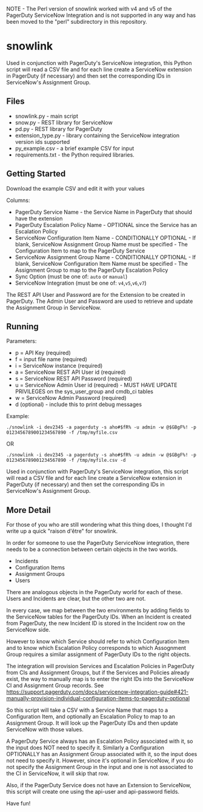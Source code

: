 NOTE - The Perl version of snowlink worked with v4 and v5 of the PagerDuty ServiceNow Integration and is not supported in any way and has been moved to the "perl" subdirectory in this repository.

# snowlink

Used in conjunction with PagerDuty's ServiceNow integration, this Python script will read a CSV file and for each line create a ServiceNow extension in PagerDuty (if necessary) and then set the corresponding IDs in ServiceNow's Assignment Group.

## Files
* snowlink.py - main script
* snow.py - REST library for ServiceNow
* pd.py - REST library for PagerDuty
* extension_type.py - library containing the ServiceNow integration version ids supported
* py_example.csv - a brief example CSV for input
* requirements.txt - the Python required libraries.  

## Getting Started

Download the example CSV and edit it with your values

Columns:
* PagerDuty Service Name - the Service Name in PagerDuty that should have the extension
* PagerDuty Escalation Policy Name - OPTIONAL since the Service has an Escalation Policy
* ServiceNow Configuration Item Name - CONDITIONALLY OPTIONAL - If blank, ServiceNow Assignment Group Name must be specified - The Configuration Item to map to the PagerDuty Service
* ServiceNow Assignment Group Name - CONDITIONALLY OPTIONAL - If blank, ServiceNow Configuration Item Name must be specified - The Assignment Group to map to the PagerDuty  Escalation Policy
* Sync Option (must be one of: `auto` or `manual`)
* ServiceNow Integration (must be one of: `v4`,`v5`,`v6`,`v7`)

The REST API User and Password are for the Extension to be created in PagerDuty.
The Admin User and Password are used to retrieve and update the Assignment Group in ServiceNow.

## Running

Parameters:
* p = API Key (required)
* f = input file name (required)
* i = ServiceNow instance (required)
* a = ServiceNow REST API User id (required)
* s = ServiceNow REST API Password (required)
* u = ServiceNow Admin User id  (required) - MUST HAVE UPDATE PRIVILEGES on the sys_user_group and cmdb_ci tables
* w = ServiceNow Admin Password (required)
* d (optional) - include this to print debug messages

Example:
```
./snowlink -i dev2345 -a pagerduty -s aho#$fR% -u admin -w @$GBgF%! -p 0123456789001234567890 -f /tmp/myfile.csv
```
OR
```
./snowlink -i dev2345 -a pagerduty -s aho#$fR% -u admin -w @$GBgF%! -p 0123456789001234567890 -f /tmp/myfile.csv -d
```
Used in conjunction with PagerDuty's ServiceNow integration, this script will read a CSV file and for each line create a ServiceNow extension in PagerDuty (if necessary) and then set the corresponding IDs in ServiceNow's Assignment Group.

## More Detail

For those of you who are still  wondering what this thing does, I thought I'd write up a quick "raison d'&#234;tre" for snowlink.

In order for someone to use the PagerDuty ServiceNow integration, there needs to be a connection between certain objects in the two worlds.
* Incidents
* Configuration Items
* Assignment Groups
* Users

There are analogous objects in the PagerDuty world for each of these.  Users and Incidents are clear, but the other two are not. 

In every case, we map between the two environments by adding fields to the ServiceNow tables for the PagerDuty IDs. When an Incident is created from PagerDuty, the new Incident ID is stored in the Incident row on the ServiceNow side.

However to know which Service should refer to which Configuration Item and to know which Escalation Policy corresponds to which Assognment Group requires a similar assignment of PagerDuty IDs to the right objects. 

The integration will provision Services and Escalation Policies in PagerDuty from CIs and Assignment Groups, but if the Services and Policies already exist, the way to manually map is to enter the right IDs into the ServiceNow CI and Assignment Group records. See https://support.pagerduty.com/docs/servicenow-integration-guide#421-manually-provision-individual-configuration-items-to-pagerduty-optional

So this script will take a CSV with a Service Name that maps to a Configuration Item, and optionally an Escalation Policy to map to an Assignment Group. It will look up the PagerDuty IDs and then update ServiceNow with those values.

A PagerDuty Service always has an Escalation Policy associated with it, so the input does NOT need to specify it. Similarly a Configuration OPTIONALLY has an Assignment Group associated with it, so the input does not need to specify it. However, since it's optional in ServiceNow, if you do not specify the Assignment Group in the input and one is not associated to the CI in ServiceNow, it will skip that row.

Also, if the PagerDuty Service does not have an Extension to ServiceNow, this script will create one using the api-user and api-password fields.

Have fun!





